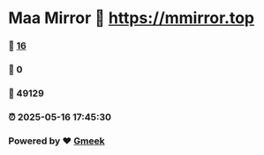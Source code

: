 # Maa Mirror :link: https://mmirror.top 
### :page_facing_up: [16](https://mmirror.top/tag.html) 
### :speech_balloon: 0 
### :hibiscus: 49129 
### :alarm_clock: 2025-05-16 17:45:30 
### Powered by :heart: [Gmeek](https://github.com/Meekdai/Gmeek)
